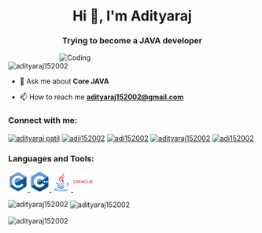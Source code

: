 
<h1 align="center">Hi 👋, I'm Adityaraj</h1>
<h3 align="center">Trying to become a JAVA developer</h3>
<img align="right" alt="Coding" width="400" src="https://tipsmake.com/data0/mimages/Things-to-Look-for-in-Your-Next-Java-Developer.jpg">

<p align="left"> <img src="https://komarev.com/ghpvc/?username=adityaraj152002&label=Profile%20views&color=0e75b6&style=flat" alt="adityaraj152002" /> </p>

- 💬 Ask me about **Core JAVA**

- 📫 How to reach me **adityaraj152002@gmail.com**

<h3 align="left">Connect with me:</h3>
<p align="left">
<a href="https://www.linkedin.com/in/adityaraj-patil-a5549727b/" target="blank"><img align="center" src="https://raw.githubusercontent.com/rahuldkjain/github-profile-readme-generator/master/src/images/icons/Social/linked-in-alt.svg" alt="adityaraj patil" height="30" width="40" /></a>
<a href="https://instagram.com/adii152002" target="blank"><img align="center" src="https://raw.githubusercontent.com/rahuldkjain/github-profile-readme-generator/master/src/images/icons/Social/instagram.svg" alt="adii152002" height="30" width="40" /></a>
<a href="https://www.codechef.com/users/adi152002" target="blank"><img align="center" src="https://cdn.jsdelivr.net/npm/simple-icons@3.1.0/icons/codechef.svg" alt="adi152002" height="30" width="40" /></a>
<a href="https://www.hackerrank.com/adityaraj152002" target="blank"><img align="center" src="https://raw.githubusercontent.com/rahuldkjain/github-profile-readme-generator/master/src/images/icons/Social/hackerrank.svg" alt="adityaraj152002" height="30" width="40" /></a>
<a href="https://www.leetcode.com/adi152002" target="blank"><img align="center" src="https://raw.githubusercontent.com/rahuldkjain/github-profile-readme-generator/master/src/images/icons/Social/leet-code.svg" alt="adi152002" height="30" width="40" /></a>
</p>

<h3 align="left">Languages and Tools:</h3>
<p align="left"><a href="https://www.cprogramming.com/" target="_blank" rel="noreferrer"> <img src="https://raw.githubusercontent.com/devicons/devicon/master/icons/c/c-original.svg" alt="c" width="40" height="40"/> </a> <a href="https://www.w3schools.com/cpp/" target="_blank" rel="noreferrer"> <img src="https://raw.githubusercontent.com/devicons/devicon/master/icons/cplusplus/cplusplus-original.svg" alt="cplusplus" width="40" height="40"/> </a> <a href="https://www.java.com" target="_blank" rel="noreferrer"> <img src="https://raw.githubusercontent.com/devicons/devicon/master/icons/java/java-original.svg" alt="java" width="40" height="40"/> </a> <a href="https://www.oracle.com/" target="_blank" rel="noreferrer"> <img src="https://raw.githubusercontent.com/devicons/devicon/master/icons/oracle/oracle-original.svg" alt="oracle" width="40" height="40"/> </a> </p>

<p><img align="left" src="https://github-readme-stats.vercel.app/api/top-langs?username=adityaraj152002&show_icons=true&locale=en&layout=compact" alt="adityaraj152002" /></p>

<p>&nbsp;<img align="center" src="https://github-readme-stats.vercel.app/api?username=adityaraj152002&show_icons=true&locale=en" alt="adityaraj152002" /></p>

<p><img align="center" src="https://github-readme-streak-stats.herokuapp.com/?user=adityaraj152002&" alt="adityaraj152002" /></p>





